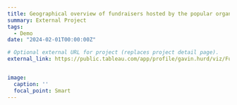 ```yaml
---
title: Geographical overview of fundraisers hosted by the popular organization, Kickstarter.
summary: External Project
tags:
  - Demo
date: "2024-02-01T00:00:00Z"

# Optional external URL for project (replaces project detail page).
external_link: https://public.tableau.com/app/profile/gavin.hurd/viz/FundraisersbyLocation/Dashboard4?publish=yes


image:
  caption: ''
  focal_point: Smart
---
```

